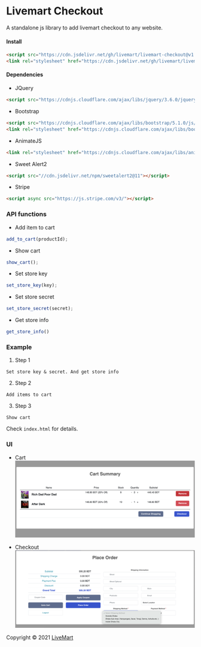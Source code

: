 # Livemart Checkout

A standalone js library to add livemart checkout to any website.

#### Install

```html
<script src="https://cdn.jsdelivr.net/gh/livemart/livemart-checkout@v1.0.0/livemart_checkout.js"></script>
<link rel="stylesheet" href="https://cdn.jsdelivr.net/gh/livemart/livemart-checkout@v1.0.0/style.css"/>
```

#### Dependencies

- JQuery

```html
<script src="https://cdnjs.cloudflare.com/ajax/libs/jquery/3.6.0/jquery.min.js"></script>
```

- Bootstrap

```html
<script src="https://cdnjs.cloudflare.com/ajax/libs/bootstrap/5.1.0/js/bootstrap.min.js"></script>
<link rel="stylesheet" href="https://cdnjs.cloudflare.com/ajax/libs/bootstrap/5.1.0/css/bootstrap.min.css"/>
```

- AnimateJS

```html
<link rel="stylesheet" href="https://cdnjs.cloudflare.com/ajax/libs/animate.css/4.1.1/animate.min.css"/>
```

- Sweet Alert2

```html
<script src="//cdn.jsdelivr.net/npm/sweetalert2@11"></script>
```

- Stripe

```html
<script async src="https://js.stripe.com/v3/"></script>
```

### API functions

* Add item to cart

```js
add_to_cart(productId);
```

* Show cart

```js
show_cart();
```

* Set store key

```js
set_store_key(key);
```

* Set store secret

```js
set_store_secret(secret);
```

* Get store info

```js
get_store_info()
```

### Example

1. Step 1

```text
Set store key & secret. And get store info
```

2. Step 2

```text
Add items to cart
```

3. Step 3

```text
Show cart
```

Check `index.html` for details.

### UI

- Cart
  ![Cart](./resources/screen_1.png)

- Checkout
  ![Checkout](./resources/screen_2.png)

Copyright © 2021 [LiveMart](https://livemart.store)
